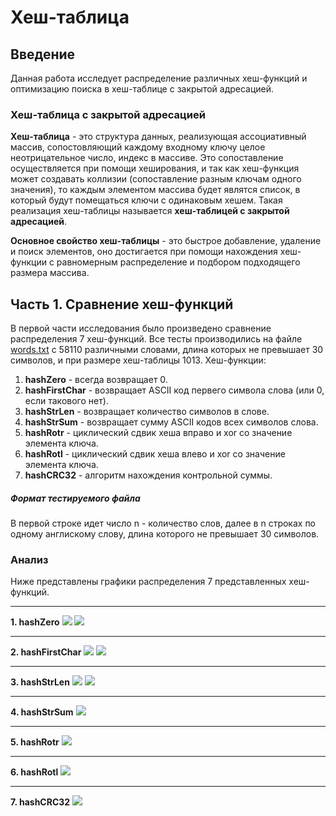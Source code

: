 # Хеш-таблица

## Введение
 
Данная работа исследует распределение различных хеш-функций и оптимизацию поиска в хеш-таблице с закрытой адресацией.

### Хеш-таблица с закрытой адресацией

**Хеш-таблица** - это структура данных, реализующая ассоциативный массив, сопостовляющий каждому входному ключу целое неотрицательное число, индекс в массиве. Это сопоставление осуществляется при помощи хеширования, и так как хеш-функция может создавать коллизии (сопоставление разным ключам одного значения), то каждым элементом массива будет являтся список, в который будут помещаться ключи с одинаковым хешем. Такая реализация хеш-таблицы называется **хеш-таблицей с закрытой адресацией**.

**Основное свойство хеш-таблицы** - это быстрое добавление, удаление и поиск элементов, оно достигается при помощи нахождения хеш-функции с равномерным распределение и подбором подходящего размера массива.

## Часть 1. Сравнение хеш-функций

В первой части исследования было произведено сравнение распределения 7 хеш-функций.
Все тесты производились на файле [words.txt]() с 58110 различными словами, длина которых не превышает 30 символов, и при размере хеш-таблицы 1013.
Хеш-функции:
1. **hashZero** - всегда возвращает 0.
2. **hashFirstChar** - возвращает ASCII код первего символа слова (или 0, если такового нет).
3. **hashStrLen** - возвращает количество символов в слове.
4. **hashStrSum** - возвращает сумму ASCII кодов всех символов слова.
5. **hashRotr** - циклический сдвик хеша вправо и xor со значение элемента ключа.
6. **hashRotl** - циклический сдвик хеша влево и xor со значение элемента ключа.
7. **hashCRC32** - алгоритм нахождения контрольной суммы.

##### Формат тестируемого файла
В первой строке идет число n - количество слов, далее в n строках по одному англискому слову, длина которого не превышает 30 символов.

### Анализ

Ниже представлены графики распределения 7 представленных хеш-функций.

---

**1. hashZero**
![](https://github.com/FireKOT/Hash-Table/blob/main/plots/hashZero.png)
![](https://github.com/FireKOT/Hash-Table/blob/main/plots/hashZeroEnlarged.png)

---

**2. hashFirstChar**
![](https://github.com/FireKOT/Hash-Table/blob/main/plots/hashFirstChar.png)
![](https://github.com/FireKOT/Hash-Table/blob/main/plots/hashFirstCharEnlarged.png)

---

**3. hashStrLen**
![](https://github.com/FireKOT/Hash-Table/blob/main/plots/hashStrLen.png)
![](https://github.com/FireKOT/Hash-Table/blob/main/plots/hashStrLenEnlarged.png)

---

**4. hashStrSum**
![](https://github.com/FireKOT/Hash-Table/blob/main/plots/hashStrSum.png)

---

**5. hashRotr**
![](https://github.com/FireKOT/Hash-Table/blob/main/plots/hashRotr.png)

---

**6. hashRotl**
![](https://github.com/FireKOT/Hash-Table/blob/main/plots/hashRotl.png)

---

**7. hashCRC32**
![](https://github.com/FireKOT/Hash-Table/blob/main/plots/hashCRC32.png)
